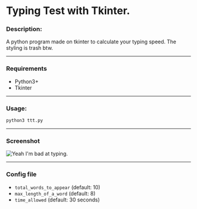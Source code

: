 # **Typing Test with Tkinter.**

### Description:
A python program made on tkinter to calculate your typing speed.
The styling is trash btw.

___
### Requirements
* Python3+
* Tkinter

___
### Usage:
```sh
python3 ttt.py
```

___
### Screenshot
![Yeah I'm bad at typing.](https://i.imgur.com/z8FP7T9.png)

___
### Config file
* `total_words_to_appear`  (default: 10)
* `max_length_of_a_word`  (default: 8)
* `time_allowed`  (default: 30 seconds)

